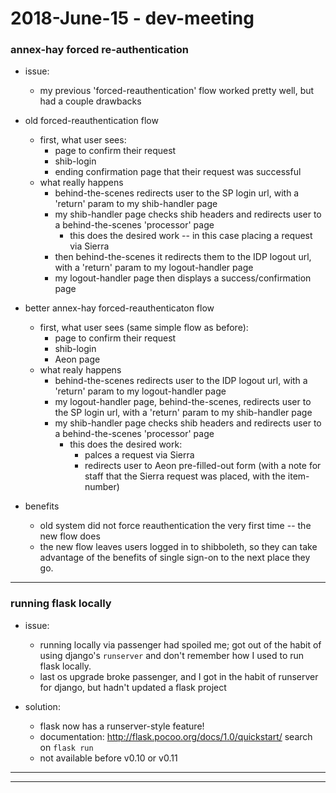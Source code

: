 2018-June-15 - dev-meeting
==========================

### annex-hay forced re-authentication

- issue:
    - my previous 'forced-reauthentication' flow worked pretty well, but had a couple drawbacks

- old forced-reauthentication flow
    - first, what user sees:
        - page to confirm their request
        - shib-login
        - ending confirmation page that their request was successful
    - what really happens
        - behind-the-scenes redirects user to the SP login url, with a 'return' param to my shib-handler page
        - my shib-handler page checks shib headers and redirects user to a behind-the-scenes 'processor' page
            - this does the desired work -- in this case placing a request via Sierra
        - then behind-the-scenes it redirects them to the IDP logout url, with a 'return' param to my logout-handler page
        - my logout-handler page then displays a success/confirmation page

- better annex-hay forced-reauthenticaton flow
    - first, what user sees (same simple flow as before):
        - page to confirm their request
        - shib-login
        - Aeon page
    - what realy happens
        - behind-the-scenes redirects user to the IDP logout url, with a 'return' param to my logout-handler page
        - my logout-handler page, behind-the-scenes, redirects user to the SP login url, with a 'return' param to my shib-handler page
        - my shib-handler page checks shib headers and redirects user to a behind-the-scenes 'processor' page
            - this does the desired work:
                - palces a request via Sierra
                - redirects user to Aeon pre-filled-out form (with a note for staff that the Sierra request was placed, with the item-number)

- benefits
    - old system did not force reauthentication the very first time -- the new flow does
    - the new flow leaves users logged in to shibboleth, so they can take advantage of the benefits of single sign-on to the next place they go.

---


### running flask locally

- issue:
    - running locally via passenger had spoiled me; got out of the habit of using django's `runserver` and don't remember how I used to run flask locally.
    - last os upgrade broke passenger, and I got in the habit of runserver for django, but hadn't updated a flask project

- solution:
    - flask now has a runserver-style feature!
    - documentation: <http://flask.pocoo.org/docs/1.0/quickstart/> search on `flask run`
    - not available before v0.10 or v0.11

---
---


